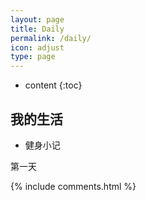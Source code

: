 ```yaml
---
layout: page
title: Daily
permalink: /daily/
icon: adjust
type: page
---
```


* content
{:toc}


## 我的生活

* 健身小记

第一天

{% include comments.html %}
